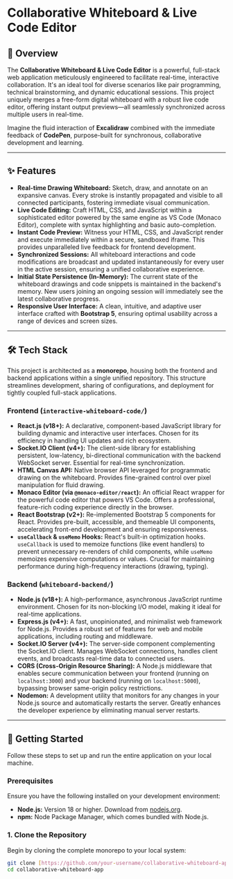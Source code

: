 # Collaborative Whiteboard & Live Code Editor
## 🚀 Overview

The **Collaborative Whiteboard & Live Code Editor** is a powerful, full-stack web application meticulously engineered to facilitate real-time, interactive collaboration. It's an ideal tool for diverse scenarios like pair programming, technical brainstorming, and dynamic educational sessions. This project uniquely merges a free-form digital whiteboard with a robust live code editor, offering instant output previews—all seamlessly synchronized across multiple users in real-time.

Imagine the fluid interaction of **Excalidraw** combined with the immediate feedback of **CodePen**, purpose-built for synchronous, collaborative development and learning.

---

## ✨ Features

* **Real-time Drawing Whiteboard:** Sketch, draw, and annotate on an expansive canvas. Every stroke is instantly propagated and visible to all connected participants, fostering immediate visual communication.
* **Live Code Editing:** Craft HTML, CSS, and JavaScript within a sophisticated editor powered by the same engine as VS Code (Monaco Editor), complete with syntax highlighting and basic auto-completion.
* **Instant Code Preview:** Witness your HTML, CSS, and JavaScript render and execute immediately within a secure, sandboxed iframe. This provides unparalleled live feedback for frontend development.
* **Synchronized Sessions:** All whiteboard interactions and code modifications are broadcast and updated instantaneously for every user in the active session, ensuring a unified collaborative experience.
* **Initial State Persistence (In-Memory):** The current state of the whiteboard drawings and code snippets is maintained in the backend's memory. New users joining an ongoing session will immediately see the latest collaborative progress.
* **Responsive User Interface:** A clean, intuitive, and adaptive user interface crafted with **Bootstrap 5**, ensuring optimal usability across a range of devices and screen sizes.

---

## 🛠️ Tech Stack

This project is architected as a **monorepo**, housing both the frontend and backend applications within a single unified repository. This structure streamlines development, sharing of configurations, and deployment for tightly coupled full-stack applications.

### Frontend (`interactive-whiteboard-code/`)

* **React.js (v18+):** A declarative, component-based JavaScript library for building dynamic and interactive user interfaces. Chosen for its efficiency in handling UI updates and rich ecosystem.
* **Socket.IO Client (v4+):** The client-side library for establishing persistent, low-latency, bi-directional communication with the backend WebSocket server. Essential for real-time synchronization.
* **HTML Canvas API:** Native browser API leveraged for programmatic drawing on the whiteboard. Provides fine-grained control over pixel manipulation for fluid drawing.
* **Monaco Editor (via `@monaco-editor/react`):** An official React wrapper for the powerful code editor that powers VS Code. Offers a professional, feature-rich coding experience directly in the browser.
* **React Bootstrap (v2+):** Re-implemented Bootstrap 5 components for React. Provides pre-built, accessible, and themeable UI components, accelerating front-end development and ensuring responsiveness.
* **`useCallback` & `useMemo` Hooks:** React's built-in optimization hooks. `useCallback` is used to memoize functions (like event handlers) to prevent unnecessary re-renders of child components, while `useMemo` memoizes expensive computations or values. Crucial for maintaining performance during high-frequency interactions (drawing, typing).

### Backend (`whiteboard-backend/`)

* **Node.js (v18+):** A high-performance, asynchronous JavaScript runtime environment. Chosen for its non-blocking I/O model, making it ideal for real-time applications.
* **Express.js (v4+):** A fast, unopinionated, and minimalist web framework for Node.js. Provides a robust set of features for web and mobile applications, including routing and middleware.
* **Socket.IO Server (v4+):** The server-side component complementing the Socket.IO client. Manages WebSocket connections, handles client events, and broadcasts real-time data to connected users.
* **CORS (Cross-Origin Resource Sharing):** A Node.js middleware that enables secure communication between your frontend (running on `localhost:3000`) and your backend (running on `localhost:5000`), bypassing browser same-origin policy restrictions.
* **Nodemon:** A development utility that monitors for any changes in your Node.js source and automatically restarts the server. Greatly enhances the developer experience by eliminating manual server restarts.

---

## 🚀 Getting Started

Follow these steps to set up and run the entire application on your local machine.

### Prerequisites

Ensure you have the following installed on your development environment:

* **Node.js:** Version 18 or higher. Download from [nodejs.org](https://nodejs.org/).
* **npm:** Node Package Manager, which comes bundled with Node.js.

### 1. Clone the Repository

Begin by cloning the complete monorepo to your local system:

```bash
git clone [https://github.com/your-username/collaborative-whiteboard-app.git](https://github.com/Asadp3406/collaborative-whiteboard-app.git)
cd collaborative-whiteboard-app
